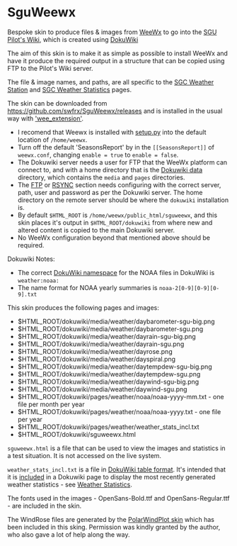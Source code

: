# SguWeewx
Bespoke skin to produce files &amp; images from [WeeWx](https://weewx.com/) to go into the [SGU Pilot's Wiki](https://pilots.scottishglidingcentre.co.uk/), which is created using [DokuWiki](https://www.dokuwiki.org/)

The aim of this skin is to make it as simple as possible to install WeeWx and have it produce the required output in a structure that can be copied using FTP to the Pilot's Wiki server.

The file & image names, and paths, are all specific to the [SGC Weather Station](https://pilots.scottishglidingcentre.co.uk/weather/weather_station) and [SGC Weather Statistics](https://pilots.scottishglidingcentre.co.uk/weather/weather_stats) pages.

The skin can be downloaded from https://github.com/swfrx/SguWeewx/releases and is installed in the usual way with ['wee_extension'](https://weewx.com/docs/utilities.htm#wee_extension_utility).  

  * I recomend that Weewx is installed with [setup.py](https://weewx.com/docs/setup.htm) into the default location of ``/home/weewx``.
  * Turn off the default 'SeasonsReport' by in the ``[[SeasonsReport]]`` of ``weewx.conf``, changing ``enable = true`` to ``enable = false``.
  * The Dokuwiki server needs a user for FTP that the WeeWx platform can connect to, and with a home directory that is the [Dokuwiki data](https://www.dokuwiki.org/devel:dirlayout) directory, which contains the ``media`` and ``pages`` directories.
  * The [FTP](https://weewx.com/docs/usersguide.htm#If_the_server_is_on_a_different_machine) or [RSYNC](https://weewx.com/docs/usersguide.htm#If_the_server_is_on_a_different_machine) section needs configuring with the correct server, path, user and password as per the Dokuwiki server.  The home directory on the remote server should be where the ``dokuwiki`` installation is.
  * By default ``$HTML_ROOT`` is ``/home/weewx/public_html/sguweewx``, and this skin places it's output in ``$HTML_ROOT/dokuwiki`` from where new and altered content is copied to the main Dokuwiki server.
  * No WeeWx configuration beyond that mentioned above should be required.

Dokuwiki Notes:
  * The correct [DokuWiki namespace](https://www.dokuwiki.org/namespaces) for the NOAA files in DokuWiki is ``weather:noaa:``  
  * The name format for NOAA yearly summaries is ``noaa-2[0-9][0-9][0-9].txt``
  
This skin produces the following pages and images:  

   * $HTML_ROOT/dokuwiki/media/weather/daybarometer-sgu-big.png
   * $HTML_ROOT/dokuwiki/media/weather/daybarometer-sgu.png
   * $HTML_ROOT/dokuwiki/media/weather/dayrain-sgu-big.png
   * $HTML_ROOT/dokuwiki/media/weather/dayrain-sgu.png
   * $HTML_ROOT/dokuwiki/media/weather/dayrose.png
   * $HTML_ROOT/dokuwiki/media/weather/dayspiral.png
   * $HTML_ROOT/dokuwiki/media/weather/daytempdew-sgu-big.png
   * $HTML_ROOT/dokuwiki/media/weather/daytempdew-sgu.png
   * $HTML_ROOT/dokuwiki/media/weather/daywind-sgu-big.png
   * $HTML_ROOT/dokuwiki/media/weather/daywind-sgu.png
   * $HTML_ROOT/dokuwiki/pages/weather/noaa/noaa-yyyy-mm.txt - one file per month per year
   * $HTML_ROOT/dokuwiki/pages/weather/noaa/noaa-yyyy.txt - one file per year
   * $HTML_ROOT/dokuwiki/pages/weather/weather_stats_incl.txt
   * $HTML_ROOT/dokuwiki/sguweewx.html
 
``sguweewx.html`` is a file that can be used to view the images and statistics in a test situation.  It is not accessed on the live system.

``weather_stats_incl.txt`` is a file in [DokuWiki table format](https://www.dokuwiki.org/wiki:syntax#tables).  It's intended that it is [included](https://www.dokuwiki.org/plugin:include) in a Dokuwiki page to display the most recently generated weather statistics - see [Weather Statistics](https://pilots.scottishglidingcentre.co.uk/weather/weather_stats).

The fonts used in the images - OpenSans-Bold.ttf and OpenSans-Regular.ttf - are included in the skin. 

The WindRose files are generated by the [PolarWindPlot skin](https://github.com/gjr80/weewx-polarwindplot) which has been included in this sking.  Permission was kindly granted by the author, who also gave a lot of help along the way.
